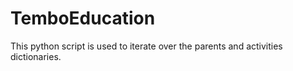 # TemboEducation

This python script is used to iterate over the parents and activities dictionaries.
